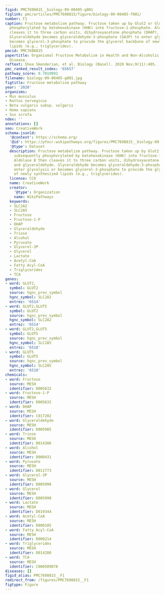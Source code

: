 ```yaml
---
figid: PMC7698815__biology-09-00405-g001
figlink: pmc/articles/PMC7698815/figure/biology-09-00405-f001/
number: F1
caption: Fructose metabolism pathway. Fructose taken up by Glut2 or Glut5 is subsequently
  phosphorylated by ketohexokinase (KHK) into fructose-1-phosphate. Aldolase B then
  cleaves it to three carbon units, dihydroxyacetone phosphate (DHAP), and glyceraldehyde.
  Glyceraldehyde becomes glyceraldehyde-3-phosphate (GA3P) to enter glycolysis or
  becomes glycerol-3-phosphate to provide the glycerol backbone of newly synthesized
  lipids (e.g., triglycerides).
pmcid: PMC7698815
papertitle: Organismal Fructose Metabolism in Health and Non-Alcoholic Fatty Liver
  Disease.
reftext: Shea Skenderian, et al. Biology (Basel). 2020 Nov;9(11):405.
pmc_ranked_result_index: '65657'
pathway_score: 0.7019992
filename: biology-09-00405-g001.jpg
figtitle: Fructose metabolism pathway
year: '2020'
organisms:
- Mus musculus
- Rattus norvegicus
- Beta vulgaris subsp. vulgaris
- Homo sapiens
- Sus scrofa
ndex: ''
annotations: []
seo: CreativeWork
schema-jsonld:
  '@context': https://schema.org/
  '@id': https://pfocr.wikipathways.org/figures/PMC7698815__biology-09-00405-g001.html
  '@type': Dataset
  description: Fructose metabolism pathway. Fructose taken up by Glut2 or Glut5 is
    subsequently phosphorylated by ketohexokinase (KHK) into fructose-1-phosphate.
    Aldolase B then cleaves it to three carbon units, dihydroxyacetone phosphate (DHAP),
    and glyceraldehyde. Glyceraldehyde becomes glyceraldehyde-3-phosphate (GA3P) to
    enter glycolysis or becomes glycerol-3-phosphate to provide the glycerol backbone
    of newly synthesized lipids (e.g., triglycerides).
  license: CC0
  name: CreativeWork
  creator:
    '@type': Organization
    name: WikiPathways
  keywords:
  - SLC2A2
  - SLC2A5
  - Fructose
  - Fructose-1-P
  - DHAP
  - Glyceraldehyde
  - Triose
  - Alcohol
  - Pyruvate
  - Glycerol-3P
  - Glycerol
  - Lactate
  - Acetyl-CoA
  - Fatty Acyl-CoA
  - Triglycerides
  - TCA
genes:
- word: GLUT2,
  symbol: GLUT2
  source: hgnc_prev_symbol
  hgnc_symbol: SLC2A2
  entrez: '6514'
- word: GLUT2,GLUT5
  symbol: GLUT2
  source: hgnc_prev_symbol
  hgnc_symbol: SLC2A2
  entrez: '6514'
- word: GLUT2,GLUT5
  symbol: GLUT5
  source: hgnc_prev_symbol
  hgnc_symbol: SLC2A5
  entrez: '6518'
- word: GLUT5
  symbol: GLUT5
  source: hgnc_prev_symbol
  hgnc_symbol: SLC2A5
  entrez: '6518'
chemicals:
- word: Fructose
  source: MESH
  identifier: D005632
- word: Fructose-1-P
  source: MESH
  identifier: D005632
- word: DHAP
  source: MESH
  identifier: C017202
- word: Glyceraldehyde
  source: MESH
  identifier: D005985
- word: Triose
  source: MESH
  identifier: D014306
- word: Alcohol
  source: MESH
  identifier: D000431
- word: Pyruvate
  source: MESH
  identifier: D011773
- word: Glycerol-3P
  source: MESH
  identifier: D005990
- word: Glycerol
  source: MESH
  identifier: D005990
- word: Lactate
  source: MESH
  identifier: D019344
- word: Acetyl-CoA
  source: MESH
  identifier: D000105
- word: Fatty Acyl-CoA
  source: MESH
  identifier: D000214
- word: Triglycerides
  source: MESH
  identifier: D014280
- word: TCA
  source: MESH
  identifier: C000589078
diseases: []
figid_alias: PMC7698815__F1
redirect_from: /figures/PMC7698815__F1
figtype: Figure
---
```

